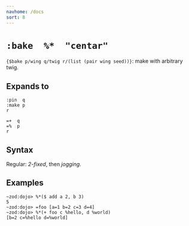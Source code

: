 ```yaml
---
navhome: /docs
sort: 8
---
```


# `:bake  %*  "centar"`

`{$bake p/wing q/twig r/(list (pair wing seed))}`: make
with arbitrary twig.

## Expands to

```
:pin  q
:make p
r
```

```
=+  q
=%  p
r
```

## Syntax

Regular: *2-fixed*, then *jogging*.

## Examples

```
~zod:dojo> %*($ add a 2, b 3)
5
~zod:dojo> =foo [a=1 b=2 c=3 d=4]
~zod:dojo> %*(+ foo c %hello, d %world)
[b=2 c=%hello d=%world]
```
